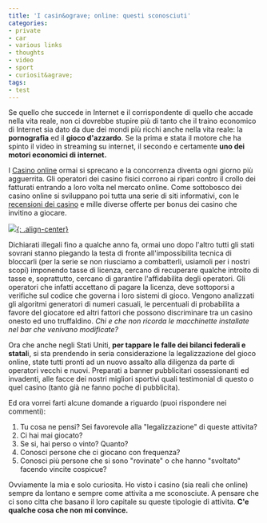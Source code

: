```yaml
---
title: 'I casin&ograve; online: questi sconosciuti'
categories:
- private
- car
- various links
- thoughts
- video
- sport
- curiosit&agrave;
tags:
- test
---
```

Se quello che succede in Internet e il corrispondente di quello che accade
nella vita reale, non ci dovrebbe stupire più di tanto che il traino economico
di Internet sia dato da due dei mondi più ricchi anche nella vita reale: la
**pornografia** ed il **gioco d'azzardo**. Se la prima e stata il motore che
ha spinto il video in streaming su internet, il secondo e certamente **uno dei
motori economici di internet.**

I [Casino online](http://www.casinopertutti.com) ormai si sprecano e la
concorrenza diventa ogni giorno più agguerrita. Gli operatori dei casino
fisici corrono ai ripari contro il crollo dei fatturati entrando a loro volta
nel mercato online. Come sottobosco dei casino online si sviluppano poi tutta
una serie di siti informativi, con le [recensioni dei
casino](http://www.casinorecensioni.com) e mille diverse offerte per bonus dei
casino che invitino a giocare.

[![]({{site.url}}/images/casino.jpg){: .align-center}]({{site.url}}/images/casino.jpg)

  
Dichiarati illegali fino a qualche anno fa, ormai uno dopo l'altro tutti gli
stati sovrani stanno piegando la testa di fronte all'impossibilita tecnica di
bloccarli (per la serie se non riusciamo a combatterli, usiamoli per i nostri
scopi) imponendo tasse di licenza, cercano di recuperare qualche introito di
tasse e, soprattutto, cercano di garantire l'affidabilita degli operatori. Gli
operatori che infatti accettano di pagare la licenza, deve sottoporsi a
verifiche sul codice che governa i loro sistemi di gioco. Vengono analizzati
gli algoritmi generatori di numeri casuali, le percentuali di probabilita a
favore del giocatore ed altri fattori che possono discriminare tra un casino
onesto ed uno truffaldino. _Chi e che non ricorda le macchinette installate
nel bar che venivano modificate?_

Ora che anche negli Stati Uniti, **per tappare le falle dei bilanci federali e
statal**i, si sta prendendo in seria considerazione la legalizzazione del
gioco online, state tutti pronti ad un nuovo assalto alla diligenza da parte
di operatori vecchi e nuovi. Preparati a banner pubblicitari ossessionanti ed
invadenti, alle facce dei nostri migliori sportivi quali testimonial di questo
o quel casino (tanto già ne fanno poche di pubblicita).

Ed ora vorrei farti alcune domande a riguardo (puoi rispondere nei commenti):

  1. Tu cosa ne pensi? Sei favorevole alla "legalizzazione" di queste attivita?
  2. Ci hai mai giocato?
  3. Se si, hai perso o vinto? Quanto?
  4. Conosci persone che ci giocano con frequenza?
  5. Conosci più persone che si sono "rovinate" o che hanno "svoltato" facendo vincite cospicue?
  

  
Ovviamente la mia e solo curiosita. Ho visto i casino (sia reali che online)
sempre da lontano e sempre come attivita a me sconosciute. A pensare che ci
sono citta che basano il loro capitale su queste tipologie di attivita. **C'e
qualche cosa che non mi convince.**

